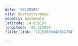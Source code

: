 ```yaml
---
date: '20130508'
city: Quetzaltenango
country: Guatemala
latitude: 14.836156
longitude: -91.521959
flickr_link: '72157638442082734'

---
```

